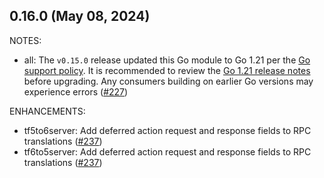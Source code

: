 ## 0.16.0 (May 08, 2024)

NOTES:

* all: The `v0.15.0` release updated this Go module to Go 1.21 per the [Go support policy](https://go.dev/doc/devel/release#policy). It is recommended to review the [Go 1.21 release notes](https://go.dev/doc/go1.21) before upgrading. Any consumers building on earlier Go versions may experience errors ([#227](https://github.com/hashicorp/terraform-plugin-mux/issues/227))

ENHANCEMENTS:

* tf5to6server: Add deferred action request and response fields to RPC translations ([#237](https://github.com/hashicorp/terraform-plugin-mux/issues/237))
* tf6to5server: Add deferred action request and response fields to RPC translations ([#237](https://github.com/hashicorp/terraform-plugin-mux/issues/237))

